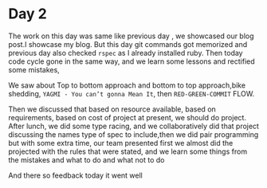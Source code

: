 # Day 2

The work on this day was same like previous day ,
we showcased our blog post.I showcase my blog. 
But this day git commands got memorized and previous
day also checked `rspec` as I already installed ruby.
Then today code cycle gone in the same way, and we learn 
some lessons and rectified some mistakes,

We saw about Top to bottom approach and bottom to top 
approach,bike shedding, 
`YAGMI - You can’t gonna Mean It`, 
then `RED-GREEN-COMMIT` FLOW. 

Then we discussed that based on resource available, 
based on requirements, based on cost of project 
at present, we should do project.
After lunch, we did some type racing, and we 
collaboratively did that project discussing the 
names type of spec to include,then we 
did pair programming but with some extra time, 
our team presented first we almost did the 
projected with the rules that were stated, and we 
learn some things from the mistakes and what to do and 
what not to do

And there so feedback today it went well

